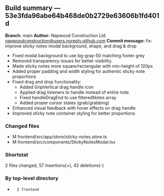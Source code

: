## Build summary — 53e3fda96abe64b468de0b2729e63606b1fd401d

**Branch:** main **Author:** Napwood Construction Ltd <napwoodconstruction@users.noreply.github.com>
**Commit message:** fix: improve sticky notes modal background, shape, and drag & drop

- Fixed modal background to use bg-gray-50 matching footer grey
- Removed transparency issues for better visibility
- Made sticky notes more square/rectangular with min-height of 120px
- Added proper padding and width styling for authentic sticky note proportions
- Fixed drag and drop functionality:
  - Added GripVertical drag handle icon
  - Applied drag listeners to handle instead of entire note
  - Fixed handleDragEnd to use filteredNotes array
  - Added proper cursor states (grab/grabbing)
- Enhanced visual feedback with hover effects on drag handle
- Improved sticky note container styling for better proportions

### Changed files

- M frontend/src/app/store/sticky-notes.store.ts
- M frontend/src/components/StickyNotesModal.tsx

### Shortstat

2 files changed, 57 insertions(+), 42 deletions(-)

### By top-level directory

-       2 frontend

